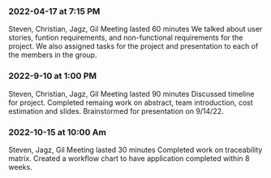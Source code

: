 ### 2022-04-17 at 7:15 PM
Steven, Christian, Jagz, Gil
Meeting lasted 60 minutes
We talked about user stories, funtion requirements, and non-functional requirements for the project. We also assigned tasks for the project and presentation to each of the members in the group.


### 2022-9-10 at 1:00 PM
Steven, Christian, Jagz, Gil
Meeting lasted 90 minutes
Discussed timeline for project. Completed remaing work on abstract, team introduction, cost estimation and slides. Brainstormed for presentation on 9/14/22.

### 2022-10-15 at 10:00 Am
Steven, Jagz, Gil
Meeting lasted 30 minutes
Completed work on traceability matrix. Created a workflow chart to have application completed within 8 weeks.
